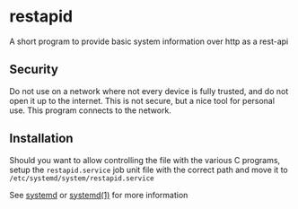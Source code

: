 # restapid
A short program to provide basic system information over http as a rest-api

## Security
Do not use on a network where not every device is fully trusted, and do not open it up to the internet. This is not secure, but a nice tool for personal use. This program connects to the network.

## Installation
Should you want to allow controlling the file with the various C programs, setup the `restapid.service` job unit file with the correct path and move it to `/etc/systemd/system/restapid.service`

See [systemd](https://wiki.debian.org/systemd) or [systemd(1)](https://man7.org/linux/man-pages/man1/systemd.1.html) for more information
